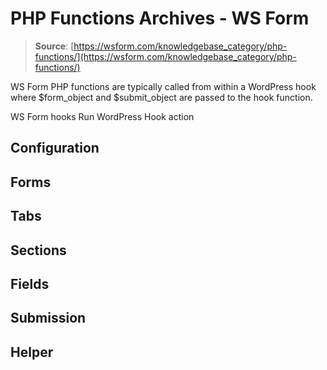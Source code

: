 # PHP Functions Archives - WS Form

> **Source**: [https://wsform.com/knowledgebase_category/php-functions/](https://wsform.com/knowledgebase_category/php-functions/)


WS Form PHP functions are typically called from within a WordPress hook where $form_object and $submit_object are passed to the hook function.

WS Form hooks
Run WordPress Hook action

 
## Configuration

## Forms

## Tabs

## Sections

## Fields

## Submission

## Helper
